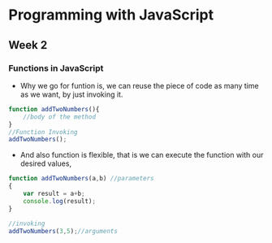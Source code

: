 # Programming with JavaScript
## Week 2
### Functions in JavaScript
* Why we go for funtion is, we can reuse the piece of code as many time as we want, by just invoking it.
```javascript
function addTwoNumbers(){
    //body of the method
}
//Function Invoking
addTwoNumbers();
```
* And also function is flexible, that is we can execute the function with our desired values,
```javascript
function addTwoNumbers(a,b) //parameters
{
    var result = a+b;
    console.log(result);
}

//invoking
addTwoNumbers(3,5);//arguments
```
